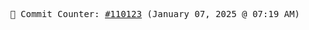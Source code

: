 <p align="center">
    <samp>
        📮 Commit Counter: <a href="https://github.com/Javascript-void0/Javascript-void0/commits/main">#110123</a> (January 07, 2025 @ 07:19 AM)
    </samp>
</p>